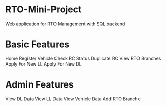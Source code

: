 # RTO-Mini-Project
Web application for RTO Management with SQL backend

# Basic Features
Home
Register Vehicle
Check RC Status
Duplicate RC
View RTO Branches
Apply For New LL
Apply For New DL

# Admin Features
View DL Data
View LL Data
View Vehicle Data
Add RTO Branche
